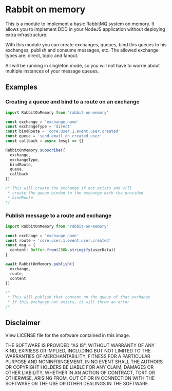 # Rabbit on memory

This is a module to implement a basic RabbitMQ system on memory. It allows you to implement DDD in your NodeJS application without deploying extra infrastructure.

With this module you can create exchanges, queues, bind this queues to his exchanges, publish and consume messages, etc. The allowed exchange types are: direct, topic and fanout. 

All will be running in singleton mode, so you will not have to worrie about multiple instances of your message queues.

## Examples

### Creating a queue and bind to a route on an exchange

```typescript
import RabbitOnMemory from 'rabbit-on-memory'

const exchange = 'exchange_name'
const exchangeType = 'direct'
const bindRoute = 'core.user.1.event.user.created'
const queue = 'send_email_on_created_user'
const callback = async (msg) => {}

RabbitOnMemory.subscribe({
  exchange,
  exchangeType,
  bindRoute,
  queue,
  callback
})

/* This will create the exchange if not exists and will
 * create the queue binded to the exchange with the provided
 * bindRoute
*/
```

### Publish message to a route and exchange

```typescript
import RabbitOnMemory from 'rabbit-on-memory'

const exchange = 'exchange_name'
const route = 'core.user.1.event.user.created'
const msg = {
  content: Buffer.from(JSON.stringify(userData))
}

await RabbitOnMemory.publish({
  exchange,
  route,
  content
})

/*
 * This will publish that content on the queue of that exchange
 * If this exchange not exists, it will throw an error
/*
```

## Disclaimer

View LICENSE file for the software contained in this image.

THE SOFTWARE IS PROVIDED "AS IS", WITHOUT WARRANTY OF ANY KIND, EXPRESS OR IMPLIED, INCLUDING BUT NOT LIMITED TO THE WARRANTIES OF MERCHANTABILITY, FITNESS FOR A PARTICULAR PURPOSE AND NONINFRINGEMENT. IN NO EVENT SHALL THE AUTHORS OR COPYRIGHT HOLDERS BE LIABLE FOR ANY CLAIM, DAMAGES OR OTHER LIABILITY, WHETHER IN AN ACTION OF CONTRACT, TORT OR OTHERWISE, ARISING FROM, OUT OF OR IN CONNECTION WITH THE SOFTWARE OR THE USE OR OTHER DEALINGS IN THE SOFTWARE.